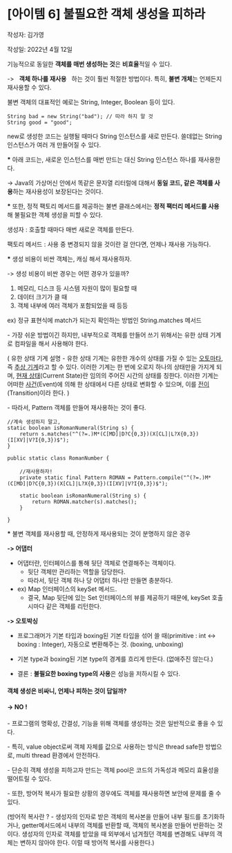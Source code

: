 # [아이템 6] 불필요한 객체 생성을 피하라
작성자: 김가영

작성일: 2022년 4월 12일


기능적으로 동일한 **객체를 매번 생성하는 것**은 **비효율**적일 수 있다.

\->   **객체 하나를 재사용**   하는 것이 훨씬 적절한 방법이다. 특히, **불변 개체**는 언제든지 재사용할 수 있다.

불변 객체의 대표적인 예로는 String, Integer, Boolean 등이 있다.

```
String bad = new String("bad"); // 따라 하지 말 것 
String good = "good";
```

new로 생성한 코드는 실행될 때마다 String 인스턴스를 새로 만든다. 쓸데없는 String 인스턴스가 여러 개 만들어질 수 있다.

**\*** 아래 코드는, 새로운 인스턴스를 매번 만드는 대신 String 인스턴스 하나를 재사용한다.

\-> Java의 가상머신 안에서 똑같은 문자열 리터럴에 대해서 **동일 코드, 같은 객체를 사용**하는 재사용성이 보장된다는 것이다.

**\*** 또한, 정적 팩토리 메서드를 제공하는 불변 클래스에서는 **정적 팩터리 메서드를 사용**해 불필요한 객체 생성을 피할 수 있다.

생성자 : 호출할 때마다 매번 새로운 객체를 만든다.

팩토리 메서드 : 사용 중 변경되지 않을 것이란 걸 안다면, 언제나 재사용 가능하다.

**\*** 생성 비용이 비싼 객체는, 캐싱 해서 재사용하자.

\-> 생성 비용이 비싼 경우는 어떤 경우가 있을까?

1.  메모리, 디스크 등 시스템 자원이 많이 필요할 때
2.  데이터 크기가 클 때
3.  객체 내부에 여러 객체가 포함되었을 때 등등

ex) 정규 표현식에 match가 되는지 확인하는 방법인 String.matches 메서드

\- 가장 쉬운 방법이긴 하지만, 내부적으로 객체를 만들어 쓰기 위해서는 유한 상태 기계로 컴파일을 해서 사용해야 한다.

( 유한 상태 기계 설명 - 유한 상태 기계는 유한한 개수의 상태를 가질 수 있는 [오토마타](https://ko.wikipedia.org/wiki/%EC%98%A4%ED%86%A0%EB%A7%88%ED%83%80_%EC%9D%B4%EB%A1%A0), 즉 [추상 기계](https://ko.wikipedia.org/wiki/%EC%B6%94%EC%83%81_%EA%B8%B0%EA%B3%84)라고 할 수 있다. 이러한 기계는 한 번에 오로지 하나의 상태만을 가지게 되며, [현재 상태](https://ko.wikipedia.org/w/index.php?title=%ED%98%84%EC%9E%AC_%EC%83%81%ED%83%9C&action=edit&redlink=1)(Current State)란 임의의 주어진 시간의 상태를 칭한다. 이러한 기계는 어떠한 [사건](https://ko.wikipedia.org/wiki/%EC%82%AC%EA%B1%B4)(Event)에 의해 한 상태에서 다른 상태로 변화할 수 있으며, 이를 [전이](https://ko.wikipedia.org/wiki/%EC%A0%84%EC%9D%B4)(Transition)이라 한다. )

\- 따라서, Pattern 객체를 만들어 재사용하는 것이 좋다.

```
//계속 생성하지 말고,
static boolean isRomanNumeral(String s) {
    return s.matches("^(?=.)M*(C[MD]|D?C{0,3})(X[CL]|L?X{0,3})(I[XV]|V?I{0,3})$");
}

public static class RomanNumber {
    
    //재사용하자!
    private static final Pattern ROMAN = Pattern.compile("^(?=.)M*(C[MD]|D?C{0,3})(X[CL]|L?X{0,3})(I[XV]|V?I{0,3})$");

    static boolean isRomanNumeral(String s) {
        return ROMAN.matcher(s).matches();
    }

}
```

**\*** 불변 객체를 재사용할 때, 안정하게 재사용되는 것이 분명하지 않은 경우

**\-> 어댑터**

-   어댑터란, 인터페이스를 통해 뒷단 객체로 연결해주는 객체이다. 
    -   뒷단 객체만 관리하는 역할을 담당한다.
    -   따라서, 뒷단 객체 하나 당 어댑터 하나만 만들면 충분하다.
-   ex) Map 인터페이스의 keySet 메서드.
    -   결국, Map 뒷단에 있는 Set 인터페이스의 뷰를 제공하기 때문에, keySet 호출 시마다 같은 객체를 리턴한다.

**\-> 오토박싱**

-   프로그래머가 기본 타입과 boxing된 기본 타입을 섞어 쓸 때(primitive : int <-> boxing : Integer), 자동으로 변환해주는 것. (boxing, unboxing)
-   기본 type과 boxing된 기본 type의 경계를 흐리게 만든다. (없애주진 않는다.)

-   결론 : **불필요한 boxing type의 사용**은 성능을 저하시킬 수 있다.

#### 객체 생성은 비싸니, 언제나 피하는 것이 답일까?

#### **\-> NO !**

\- 프로그램의 명확성, 간결성, 기능을 위해 객체를 생성하는 것은 일반적으로 좋을 수 있다.

\- 특히, value object로써 객체 자체를 값으로 사용하는 방식은 thread safe한 방법으로, multi thread 환경에서 안전하다.

\- 단순히 객체 생성을 피하고자 만드는 객체 pool은 코드의 가독성과 메모리 효율성을 떨어트릴 수 있다.

\- 또한, 방어적 복사가 필요한 상황의 경우에도 객체를 재사용하면 보안에 문제를 줄 수 있다.

(방어적 복사란 ? - 생성자의 인자로 받은 객체의 복사본을 만들어 내부 필드를 초기화하거나, getter메서드에서 내부의 객체를 반환할 때, 객체의 복사본을 만들어 반환하는 것이다. 생성자의 인자로 객체를 받았을 때 외부에서 넘겨줬던 객체를 변경해도 내부의 객체는 변하지 않아야 한다. 이럴 때 방어적 복사를 사용한다.)
